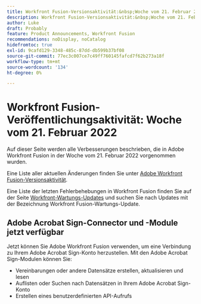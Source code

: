 ```yaml
---
title: Workfront Fusion-Versionsaktivität:&nbsp;Woche vom 21. Februar 2022
description: Workfront Fusion-Versionsaktivität:&nbsp;Woche vom 21. Februar 2022
author: Luke
draft: Probably
feature: Product Announcements, Workfront Fusion
recommendations: noDisplay, noCatalog
hidefromtoc: true
exl-id: 9cafd129-3348-485c-87dd-db599b37bf08
source-git-commit: 77ec3c007ce7c49ff760145fafcd7f62b273a18f
workflow-type: tm+mt
source-wordcount: '134'
ht-degree: 0%

---
```


# Workfront Fusion-Veröffentlichungsaktivität: Woche vom 21. Februar 2022

Auf dieser Seite werden alle Verbesserungen beschrieben, die in Adobe Workfront Fusion in der Woche vom 21. Februar 2022 vorgenommen wurden.

Eine Liste aller aktuellen Änderungen finden Sie unter [Adobe Workfront Fusion-Versionsaktivität](/help/workfront-fusion/fusion-product-releases/fusion-release-activity.md).

Eine Liste der letzten Fehlerbehebungen in Workfront Fusion finden Sie auf der Seite [Workfront-Wartungs-Updates](https://experienceleague.adobe.com/docs/workfront-known-issues/releases/current-updates.html) und suchen Sie nach Updates mit der Bezeichnung Workfront Fusion-Wartungs-Update.

## Adobe Acrobat Sign-Connector und -Module jetzt verfügbar

Jetzt können Sie Adobe Workfront Fusion verwenden, um eine Verbindung zu Ihrem Adobe Acrobat Sign-Konto herzustellen. Mit den Adobe Acrobat Sign-Modulen können Sie:

* Vereinbarungen oder andere Datensätze erstellen, aktualisieren und lesen
* Auflisten oder Suchen nach Datensätzen in Ihrem Adobe Acrobat Sign-Konto
* Erstellen eines benutzerdefinierten API-Aufrufs
